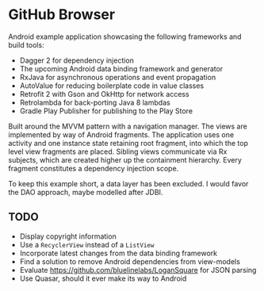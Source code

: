 # GitHub Browser

Android example application showcasing the following frameworks and build tools:

* Dagger 2 for dependency injection
* The upcoming Android data binding framework and generator
* RxJava for asynchronous operations and event propagation
* AutoValue for reducing boilerplate code in value classes
* Retrofit 2 with Gson and OkHttp for network access
* Retrolambda for back-porting Java 8 lambdas
* Gradle Play Publisher for publishing to the Play Store

Built around the MVVM pattern with a navigation manager. The views are implemented by way of Android
fragments. The application uses one activity and one instance state retaining root fragment, into
which the top level view fragments are placed. Sibling views communicate via Rx subjects, which are
created higher up the containment hierarchy. Every fragment constitutes a dependency injection
scope.

To keep this example short, a data layer has been excluded. I would favor the DAO approach, maybe
modelled after JDBI.

## TODO

* Display copyright information
* Use a `RecyclerView` instead of a `ListView`
* Incorporate latest changes from the data binding framework
* Find a solution to remove Android dependencies from view-models
* Evaluate https://github.com/bluelinelabs/LoganSquare for JSON parsing
* Use Quasar, should it ever make its way to Android
